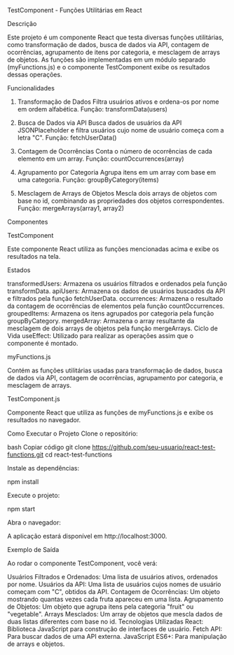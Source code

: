 TestComponent - Funções Utilitárias em React

Descrição

Este projeto é um componente React que testa diversas funções utilitárias, como transformação de dados, busca de dados via API, contagem de ocorrências, agrupamento de itens por categoria, e mesclagem de arrays de objetos. As funções são implementadas em um módulo separado (myFunctions.js) e o componente TestComponent exibe os resultados dessas operações.

Funcionalidades

1. Transformação de Dados
Filtra usuários ativos e ordena-os por nome em ordem alfabética.
Função: transformData(users)

2. Busca de Dados via API
Busca dados de usuários da API JSONPlaceholder e filtra usuários cujo nome de usuário começa com a letra "C".
Função: fetchUserData()

3. Contagem de Ocorrências
Conta o número de ocorrências de cada elemento em um array.
Função: countOccurrences(array)

4. Agrupamento por Categoria
Agrupa itens em um array com base em uma categoria.
Função: groupByCategory(items)

5. Mesclagem de Arrays de Objetos
Mescla dois arrays de objetos com base no id, combinando as propriedades dos objetos correspondentes.
Função: mergeArrays(array1, array2)

Componentes

TestComponent

Este componente React utiliza as funções mencionadas acima e exibe os resultados na tela.


Estados

transformedUsers: Armazena os usuários filtrados e ordenados pela função transformData.
apiUsers: Armazena os dados de usuários buscados da API e filtrados pela função fetchUserData.
occurrences: Armazena o resultado da contagem de ocorrências de elementos pela função countOccurrences.
groupedItems: Armazena os itens agrupados por categoria pela função groupByCategory.
mergedArray: Armazena o array resultante da mesclagem de dois arrays de objetos pela função mergeArrays.
Ciclo de Vida
useEffect: Utilizado para realizar as operações assim que o componente é montado.



myFunctions.js

Contém as funções utilitárias usadas para transformação de dados, busca de dados via API, contagem de ocorrências, agrupamento por categoria, e mesclagem de arrays.

TestComponent.js

Componente React que utiliza as funções de myFunctions.js e exibe os resultados no navegador.

Como Executar o Projeto
Clone o repositório:

bash
Copiar código
git clone https://github.com/seu-usuario/react-test-functions.git
cd react-test-functions

Instale as dependências:


npm install

Execute o projeto:

npm start

Abra o navegador:

A aplicação estará disponível em http://localhost:3000.

Exemplo de Saída

Ao rodar o componente TestComponent, você verá:

Usuários Filtrados e Ordenados: Uma lista de usuários ativos, ordenados por nome.
Usuários da API: Uma lista de usuários cujos nomes de usuário começam com "C", obtidos da API.
Contagem de Ocorrências: Um objeto mostrando quantas vezes cada fruta apareceu em uma lista.
Agrupamento de Objetos: Um objeto que agrupa itens pela categoria "fruit" ou "vegetable".
Arrays Mesclados: Um array de objetos que mescla dados de duas listas diferentes com base no id.
Tecnologias Utilizadas
React: Biblioteca JavaScript para construção de interfaces de usuário.
Fetch API: Para buscar dados de uma API externa.
JavaScript ES6+: Para manipulação de arrays e objetos.
